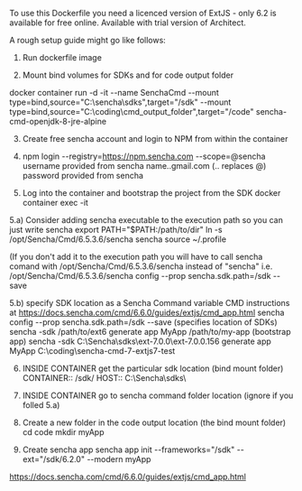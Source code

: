 To use this Dockerfile you need a licenced version of ExtJS - only 6.2 is available for free online.
Available with trial version of Architect.

A rough setup guide might go like follows:

1. Run dockerfile image

2. Mount bind volumes for SDKs and for code output folder

docker container run -d -it --name SenchaCmd --mount type=bind,source="C:\\sencha\sdks",target="/sdk" --mount type=bind,source="C:\\coding\cmd_output_folder",target="/code" sencha-cmd-openjdk-8-jre-alpine

3. Create free sencha account and login to NPM from within the container


4. npm login --registry=https://npm.sencha.com --scope=@sencha
username provided from sencha  name..gmail.com   (.. replaces @)
password provided from sencha


5. Log into the container and bootstrap the project from the SDK
docker container exec -it  

5.a) Consider adding sencha executable to the execution path so you can just write sencha
export PATH="$PATH:/path/to/dir"
ln -s /opt/Sencha/Cmd/6.5.3.6/sencha sencha
source ~/.profile 

(If you don't add it to the execution path
you will have to call sencha comand with /opt/Sencha/Cmd/6.5.3.6/sencha instead of
"sencha" 
i.e. /opt/Sencha/Cmd/6.5.3.6/sencha config --prop sencha.sdk.path=/sdk --save

5.b) specify SDK location as a Sencha Command variable
CMD instructions at https://docs.sencha.com/cmd/6.6.0/guides/extjs/cmd_app.html
sencha config --prop sencha.sdk.path=/sdk --save   (specifies location of SDKs)
sencha -sdk /path/to/ext6 generate app MyApp /path/to/my-app   (bootstrap app)
sencha -sdk C:\Sencha\sdks\ext-7.0.0\ext-7.0.0.156 generate app MyApp C:\coding\sencha-cmd-7-extjs7-test

6. INSIDE CONTAINER get the particular sdk location (bind mount folder)
CONTAINER:: /sdk/
HOST:: C:\Sencha\sdks\

7. INSIDE CONTAINER go to sencha command folder location (ignore if you folled 5.a) 


8. Create a new folder in the code output location (the bind mount folder)
cd code
mkdir myApp

9. Create sencha app 
sencha app init --frameworks="/sdk" --ext="/sdk/6.2.0" --modern myApp


https://docs.sencha.com/cmd/6.6.0/guides/extjs/cmd_app.html

